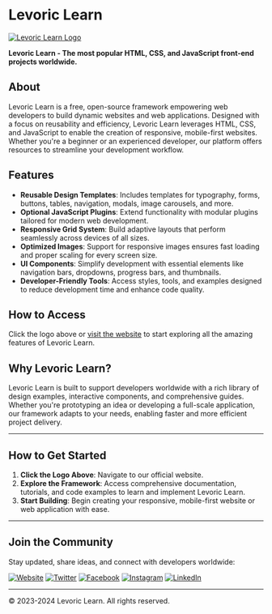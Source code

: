 # Levoric Learn

[![Levoric Learn Logo](https://levoriclearn.com/docs/Image/Levoric%20Learn%20Logo.png)](https://www.levoriclearn.com)

**Levoric Learn - The most popular HTML, CSS, and JavaScript front-end projects worldwide.**

## About

Levoric Learn is a free, open-source framework empowering web developers to build dynamic websites and web applications. Designed with a focus on reusability and efficiency, Levoric Learn leverages HTML, CSS, and JavaScript to enable the creation of responsive, mobile-first websites. Whether you're a beginner or an experienced developer, our platform offers resources to streamline your development workflow.

## Features

- **Reusable Design Templates**: Includes templates for typography, forms, buttons, tables, navigation, modals, image carousels, and more.
- **Optional JavaScript Plugins**: Extend functionality with modular plugins tailored for modern web development.
- **Responsive Grid System**: Build adaptive layouts that perform seamlessly across devices of all sizes.
- **Optimized Images**: Support for responsive images ensures fast loading and proper scaling for every screen size.
- **UI Components**: Simplify development with essential elements like navigation bars, dropdowns, progress bars, and thumbnails.
- **Developer-Friendly Tools**: Access styles, tools, and examples designed to reduce development time and enhance code quality.

## How to Access

Click the logo above or [visit the website](https://www.levoriclearn.com) to start exploring all the amazing features of Levoric Learn.

## Why Levoric Learn?

Levoric Learn is built to support developers worldwide with a rich library of design examples, interactive components, and comprehensive guides. Whether you're prototyping an idea or developing a full-scale application, our framework adapts to your needs, enabling faster and more efficient project delivery.

---

## How to Get Started

1. **Click the Logo Above**: Navigate to our official website.
2. **Explore the Framework**: Access comprehensive documentation, tutorials, and code examples to learn and implement Levoric Learn.
3. **Start Building**: Begin creating your responsive, mobile-first website or web application with ease.

---

## Join the Community

Stay updated, share ideas, and connect with developers worldwide:

[![Website](https://img.shields.io/badge/Website-LevoricLearn.com-blue?style=flat-square&logo=Google-Chrome)](https://www.levoriclearn.com)
[![Twitter](https://img.shields.io/badge/Twitter-%40LevoricLearn-1DA1F2?style=flat-square&logo=Twitter)](https://x.com/LevoricLearn)
[![Facebook](https://img.shields.io/badge/Facebook-%40LevoricLearn-1877F2?style=flat-square&logo=Facebook)](https://facebook.com/LevoricLearn)
[![Instagram](https://img.shields.io/badge/Instagram-%40LevoricLearn-E4405F?style=flat-square&logo=Instagram)](https://instagram.com/LevoricLearn)
[![LinkedIn](https://img.shields.io/badge/LinkedIn-%40LevoricLearn-0A66C2?style=flat-square&logo=LinkedIn)](https://linkedin.com/company/LevoricLearn)


---

© 2023-2024 Levoric Learn. All rights reserved.

